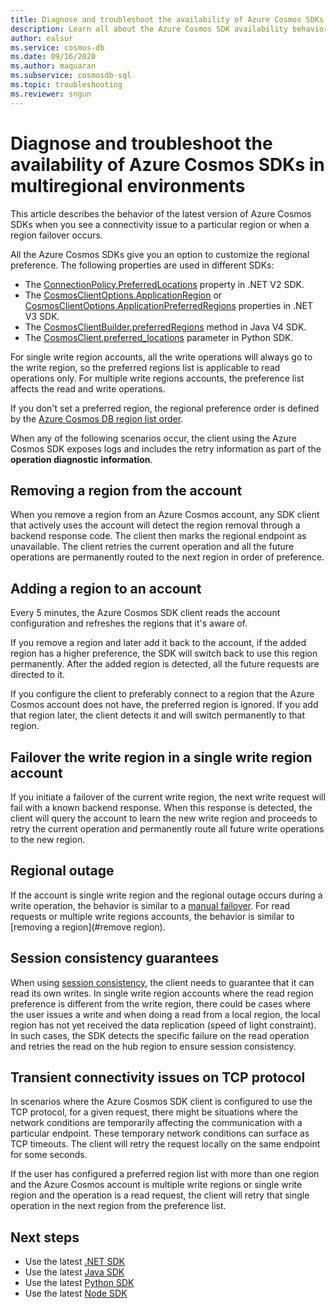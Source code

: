 ```yaml
---
title: Diagnose and troubleshoot the availability of Azure Cosmos SDKs in multiregional environments
description: Learn all about the Azure Cosmos SDK availability behavior when operating in multi regional environments.
author: ealsur
ms.service: cosmos-db
ms.date: 09/16/2020
ms.author: maquaran
ms.subservice: cosmosdb-sql
ms.topic: troubleshooting
ms.reviewer: sngun
---
```

# Diagnose and troubleshoot the availability of Azure Cosmos SDKs in multiregional environments

This article describes the behavior of the latest version of Azure Cosmos SDKs when you see a connectivity issue to a particular region or when a region failover occurs.

All the Azure Cosmos SDKs give you an option to customize the regional preference. The following properties are used in different SDKs:

* The [ConnectionPolicy.PreferredLocations](/dotnet/api/microsoft.azure.documents.client.connectionpolicy.preferredlocations) property in .NET V2 SDK.
* The [CosmosClientOptions.ApplicationRegion](/dotnet/api/microsoft.azure.cosmos.cosmosclientoptions.applicationregion) or [CosmosClientOptions.ApplicationPreferredRegions](/dotnet/api/microsoft.azure.cosmos.cosmosclientoptions.applicationpreferredregions) properties in .NET V3 SDK.
* The [CosmosClientBuilder.preferredRegions](/java/api/com.azure.cosmos.cosmosclientbuilder.preferredregions) method in Java V4 SDK.
* The [CosmosClient.preferred_locations](/python/api/azure-cosmos/azure.cosmos.cosmos_client.cosmosclient) parameter in Python SDK.

For single write region accounts, all the write operations will always go to the write region, so the preferred regions list is applicable to read operations only. For multiple write regions accounts, the preference list affects the read and write operations.

If you don't set a preferred region, the regional preference order is defined by the [Azure Cosmos DB region list order](distribute-data-globally.md).

When any of the following scenarios occur, the client using the Azure Cosmos SDK exposes logs and includes the retry information as part of the **operation diagnostic information**.

## <a id="remove region"></a>Removing a region from the account

When you remove a region from an Azure Cosmos account, any SDK client that actively uses the account will detect the region removal through a backend response code. The client then marks the regional endpoint as unavailable. The client retries the current operation and all the future operations are permanently routed to the next region in order of preference.

## Adding a region to an account

Every 5 minutes, the Azure Cosmos SDK client reads the account configuration and refreshes the regions that it's aware of.

If you remove a region and later add it back to the account, if the added region has a higher preference, the SDK will switch back to use this region permanently. After the added region is detected, all the future requests are directed to it.

If you configure the client to preferably connect to a region that the Azure Cosmos account does not have, the preferred region is ignored. If you add that region later, the client detects it and will switch permanently to that region.

## <a id="manual-failover-single-region"></a>Failover the write region in a single write region account

If you initiate a failover of the current write region, the next write request will fail with a known backend response. When this response is detected, the client will query the account to learn the new write region and proceeds to retry the current operation and permanently route all future write operations to the new region.

## Regional outage

If the account is single write region and the regional outage occurs during a write operation, the behavior is similar to a [manual failover](#manual-failover-single-region). For read requests or multiple write regions accounts, the behavior is similar to [removing a region](#remove region).

## Session consistency guarantees

When using [session consistency](consistency-levels.md#guarantees-associated-with-consistency-levels), the client needs to guarantee that it can read its own writes. In single write region accounts where the read region preference is different from the write region, there could be cases where the user issues a write and when doing a read from a local region, the local region has not yet received the data replication (speed of light constraint). In such cases, the SDK detects the specific failure on the read operation and retries the read on the hub region to ensure session consistency.

## Transient connectivity issues on TCP protocol

In scenarios where the Azure Cosmos SDK client is configured to use the TCP protocol, for a given request, there might be situations where the network conditions are temporarily affecting the communication with a particular endpoint. These temporary network conditions can surface as TCP timeouts. The client will retry the request locally on the same endpoint for some seconds.

If the user has configured a preferred region list with more than one region and the Azure Cosmos account is multiple write regions or single write region and the operation is a read request, the client will retry that single operation in the next region from the preference list.

## Next steps

* Use the latest [.NET SDK](sql-api-sdk-dotnet-standard.md)
* Use the latest [Java SDK](sql-api-sdk-java-v4.md)
* Use the latest [Python SDK](sql-api-sdk-python.md)
* Use the latest [Node SDK](sql-api-sdk-node.md)
